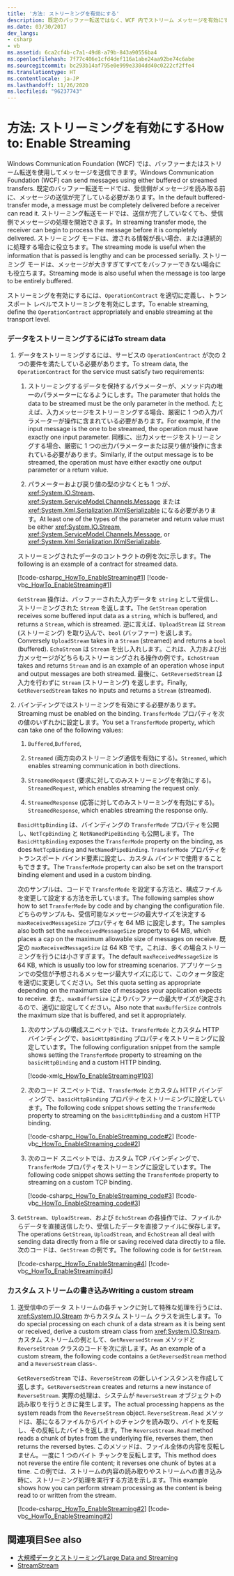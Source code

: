 ```yaml
---
title: '方法: ストリーミングを有効にする'
description: 既定のバッファー転送ではなく、WCF 内でストリーム メッセージを有効にする方法について説明します。これは、処理前に完全に受信する必要があります。
ms.date: 03/30/2017
dev_langs:
- csharp
- vb
ms.assetid: 6ca2cf4b-c7a1-49d8-a79b-843a90556ba4
ms.openlocfilehash: 7f77c406e1cfd4def116a1abe24aa92be74c6abe
ms.sourcegitcommit: bc293b14af795e0e999e3304dd40c0222cf2ffe4
ms.translationtype: HT
ms.contentlocale: ja-JP
ms.lasthandoff: 11/26/2020
ms.locfileid: "96237743"
---
```

# <a name="how-to-enable-streaming"></a><span data-ttu-id="90b93-103">方法: ストリーミングを有効にする</span><span class="sxs-lookup"><span data-stu-id="90b93-103">How to: Enable Streaming</span></span>

<span data-ttu-id="90b93-104">Windows Communication Foundation (WCF) では、バッファーまたはストリーム転送を使用してメッセージを送信できます。</span><span class="sxs-lookup"><span data-stu-id="90b93-104">Windows Communication Foundation (WCF) can send messages using either buffered or streamed transfers.</span></span> <span data-ttu-id="90b93-105">既定のバッファー転送モードでは、受信側がメッセージを読み取る前に、メッセージの送信が完了している必要があります。</span><span class="sxs-lookup"><span data-stu-id="90b93-105">In the default buffered-transfer mode, a message must be completely delivered before a receiver can read it.</span></span> <span data-ttu-id="90b93-106">ストリーミング転送モードでは、送信が完了していなくても、受信側でメッセージの処理を開始できます。</span><span class="sxs-lookup"><span data-stu-id="90b93-106">In streaming transfer mode, the receiver can begin to process the message before it is completely delivered.</span></span> <span data-ttu-id="90b93-107">ストリーミング モードは、渡される情報が長い場合、または連続的に処理する場合に役立ちます。</span><span class="sxs-lookup"><span data-stu-id="90b93-107">The streaming mode is useful when the information that is passed is lengthy and can be processed serially.</span></span> <span data-ttu-id="90b93-108">ストリーミング モードは、メッセージが大きすぎてすべてをバッファーできない場合にも役立ちます。</span><span class="sxs-lookup"><span data-stu-id="90b93-108">Streaming mode is also useful when the message is too large to be entirely buffered.</span></span>  
  
 <span data-ttu-id="90b93-109">ストリーミングを有効にするには、`OperationContract` を適切に定義し、トランスポート レベルでストリーミングを有効にします。</span><span class="sxs-lookup"><span data-stu-id="90b93-109">To enable streaming, define the `OperationContract` appropriately and enable streaming at the transport level.</span></span>  
  
### <a name="to-stream-data"></a><span data-ttu-id="90b93-110">データをストリーミングするには</span><span class="sxs-lookup"><span data-stu-id="90b93-110">To stream data</span></span>  
  
1. <span data-ttu-id="90b93-111">データをストリーミングするには、サービスの `OperationContract` が次の 2 つの要件を満たしている必要があります。</span><span class="sxs-lookup"><span data-stu-id="90b93-111">To stream data, the `OperationContract` for the service must satisfy two requirements:</span></span>  
  
    1. <span data-ttu-id="90b93-112">ストリーミングするデータを保持するパラメーターが、メソッド内の唯一のパラメーターになるようにします。</span><span class="sxs-lookup"><span data-stu-id="90b93-112">The parameter that holds the data to be streamed must be the only parameter in the method.</span></span> <span data-ttu-id="90b93-113">たとえば、入力メッセージをストリーミングする場合、厳密に 1 つの入力パラメーターが操作に含まれている必要があります。</span><span class="sxs-lookup"><span data-stu-id="90b93-113">For example, if the input message is the one to be streamed, the operation must have exactly one input parameter.</span></span> <span data-ttu-id="90b93-114">同様に、出力メッセージをストリーミングする場合、厳密に 1 つの出力パラメーターまたは戻り値が操作に含まれている必要があります。</span><span class="sxs-lookup"><span data-stu-id="90b93-114">Similarly, if the output message is to be streamed, the operation must have either exactly one output parameter or a return value.</span></span>  
  
    2. <span data-ttu-id="90b93-115">パラメーターおよび戻り値の型の少なくとも 1 つが、<xref:System.IO.Stream>、<xref:System.ServiceModel.Channels.Message> または <xref:System.Xml.Serialization.IXmlSerializable> になる必要があります。</span><span class="sxs-lookup"><span data-stu-id="90b93-115">At least one of the types of the parameter and return value must be either <xref:System.IO.Stream>, <xref:System.ServiceModel.Channels.Message>, or <xref:System.Xml.Serialization.IXmlSerializable>.</span></span>  
  
     <span data-ttu-id="90b93-116">ストリーミングされたデータのコントラクトの例を次に示します。</span><span class="sxs-lookup"><span data-stu-id="90b93-116">The following is an example of a contract for streamed data.</span></span>  
  
     [!code-csharp[c_HowTo_EnableStreaming#1](../../../../samples/snippets/csharp/VS_Snippets_CFX/c_howto_enablestreaming/cs/service.cs#1)]
     [!code-vb[c_HowTo_EnableStreaming#1](../../../../samples/snippets/visualbasic/VS_Snippets_CFX/c_howto_enablestreaming/vb/service.vb#1)]  
  
     <span data-ttu-id="90b93-117">`GetStream` 操作は、バッファーされた入力データを `string` として受信し、ストリーミングされた `Stream` を返します。</span><span class="sxs-lookup"><span data-stu-id="90b93-117">The `GetStream` operation receives some buffered input data as a `string`, which is buffered, and returns a `Stream`, which is streamed.</span></span> <span data-ttu-id="90b93-118">逆に言えば、`UploadStream` は `Stream` (ストリーミング) を取り込んで、`bool` (バッファー) を返します。</span><span class="sxs-lookup"><span data-stu-id="90b93-118">Conversely `UploadStream` takes in a `Stream` (streamed) and returns a `bool` (buffered).</span></span> <span data-ttu-id="90b93-119">`EchoStream` は `Stream` を出し入れします。これは、入力および出力メッセージがどちらもストリーミングされる操作の例です。</span><span class="sxs-lookup"><span data-stu-id="90b93-119">`EchoStream` takes and returns `Stream` and is an example of an operation whose input and output messages are both streamed.</span></span> <span data-ttu-id="90b93-120">最後に、`GetReversedStream` は入力を行わずに `Stream` (ストリーミング) を返します。</span><span class="sxs-lookup"><span data-stu-id="90b93-120">Finally, `GetReversedStream` takes no inputs and returns a `Stream` (streamed).</span></span>  
  
2. <span data-ttu-id="90b93-121">バインディングではストリーミングを有効にする必要があります。</span><span class="sxs-lookup"><span data-stu-id="90b93-121">Streaming must be enabled on the binding.</span></span> <span data-ttu-id="90b93-122">`TransferMode` プロパティを次の値のいずれかに設定します。</span><span class="sxs-lookup"><span data-stu-id="90b93-122">You set a `TransferMode` property, which can take one of the following values:</span></span>  
  
    1. <span data-ttu-id="90b93-123">`Buffered`,</span><span class="sxs-lookup"><span data-stu-id="90b93-123">`Buffered`,</span></span>  
  
    2. <span data-ttu-id="90b93-124">`Streamed` (両方向のストリーミング通信を有効にする)。</span><span class="sxs-lookup"><span data-stu-id="90b93-124">`Streamed`, which enables streaming communication in both directions.</span></span>  
  
    3. <span data-ttu-id="90b93-125">`StreamedRequest` (要求に対してのみストリーミングを有効にする)。</span><span class="sxs-lookup"><span data-stu-id="90b93-125">`StreamedRequest`, which enables streaming the request only.</span></span>  
  
    4. <span data-ttu-id="90b93-126">`StreamedResponse` (応答に対してのみストリーミングを有効にする)。</span><span class="sxs-lookup"><span data-stu-id="90b93-126">`StreamedResponse`, which enables streaming the response only.</span></span>  
  
     <span data-ttu-id="90b93-127">`BasicHttpBinding` は、バインディングの `TransferMode` プロパティを公開し、`NetTcpBinding` と `NetNamedPipeBinding` も公開します。</span><span class="sxs-lookup"><span data-stu-id="90b93-127">The `BasicHttpBinding` exposes the `TransferMode` property on the binding, as does `NetTcpBinding` and `NetNamedPipeBinding`.</span></span> <span data-ttu-id="90b93-128">`TransferMode` プロパティをトランスポート バインド要素に設定し、カスタム バインドで使用することもできます。</span><span class="sxs-lookup"><span data-stu-id="90b93-128">The `TransferMode` property can also be set on the transport binding element and used in a custom binding.</span></span>  
  
     <span data-ttu-id="90b93-129">次のサンプルは、コードで `TransferMode` を設定する方法と、構成ファイルを変更して設定する方法を示しています。</span><span class="sxs-lookup"><span data-stu-id="90b93-129">The following samples show how to set `TransferMode` by code and by changing the configuration file.</span></span> <span data-ttu-id="90b93-130">どちらのサンプルも、受信可能なメッセージの最大サイズを決定する `maxReceivedMessageSize` プロパティを 64 MB に設定します。</span><span class="sxs-lookup"><span data-stu-id="90b93-130">The samples also both set the `maxReceivedMessageSize` property to 64 MB, which places a cap on the maximum allowable size of messages on receive.</span></span> <span data-ttu-id="90b93-131">既定の `maxReceivedMessageSize` は 64 KB です。これは、多くの場合ストリーミングを行うには小さすぎます。</span><span class="sxs-lookup"><span data-stu-id="90b93-131">The default `maxReceivedMessageSize` is 64 KB, which is usually too low for streaming scenarios.</span></span> <span data-ttu-id="90b93-132">アプリケーションでの受信が予想されるメッセージ最大サイズに応じて、このクォータ設定を適切に変更してください。</span><span class="sxs-lookup"><span data-stu-id="90b93-132">Set this quota setting as appropriate depending on the maximum size of messages your application expects to receive.</span></span> <span data-ttu-id="90b93-133">また、`maxBufferSize` によりバッファーの最大サイズが決定されるので、適切に設定してください。</span><span class="sxs-lookup"><span data-stu-id="90b93-133">Also note that `maxBufferSize` controls the maximum size that is buffered, and set it appropriately.</span></span>  
  
    1. <span data-ttu-id="90b93-134">次のサンプルの構成スニペットでは、`TransferMode` とカスタム HTTP バインディングで、`basicHttpBinding` プロパティをストリーミングに設定しています。</span><span class="sxs-lookup"><span data-stu-id="90b93-134">The following configuration snippet from the sample shows setting the `TransferMode` property to streaming on the `basicHttpBinding` and a custom HTTP binding.</span></span>  
  
         [!code-xml[c_HowTo_EnableStreaming#103](../../../../samples/snippets/csharp/VS_Snippets_CFX/c_howto_enablestreaming/common/app.config#103)]
  
    2. <span data-ttu-id="90b93-135">次のコード スニペットでは、`TransferMode` とカスタム HTTP バインディングで、`basicHttpBinding` プロパティをストリーミングに設定しています。</span><span class="sxs-lookup"><span data-stu-id="90b93-135">The following code snippet shows setting the `TransferMode` property to streaming on the `basicHttpBinding` and a custom HTTP binding.</span></span>  
  
         [!code-csharp[c_HowTo_EnableStreaming_code#2](../../../../samples/snippets/csharp/VS_Snippets_CFX/c_howto_enablestreaming_code/cs/c_howto_enablestreaming_code.cs#2)]
         [!code-vb[c_HowTo_EnableStreaming_code#2](../../../../samples/snippets/visualbasic/VS_Snippets_CFX/c_howto_enablestreaming_code/vb/c_howto_enablestreaming_code.vb#2)]  
  
    3. <span data-ttu-id="90b93-136">次のコード スニペットでは、カスタム TCP バインディングで、`TransferMode` プロパティをストリーミングに設定しています。</span><span class="sxs-lookup"><span data-stu-id="90b93-136">The following code snippet shows setting the `TransferMode` property to streaming on a custom TCP binding.</span></span>  
  
         [!code-csharp[c_HowTo_EnableStreaming_code#3](../../../../samples/snippets/csharp/VS_Snippets_CFX/c_howto_enablestreaming_code/cs/c_howto_enablestreaming_code.cs#3)]
         [!code-vb[c_HowTo_EnableStreaming_code#3](../../../../samples/snippets/visualbasic/VS_Snippets_CFX/c_howto_enablestreaming_code/vb/c_howto_enablestreaming_code.vb#3)]  
  
3. <span data-ttu-id="90b93-137">`GetStream`、`UploadStream`、および `EchoStream` の各操作では、ファイルからデータを直接送信したり、受信したデータを直接ファイルに保存します。</span><span class="sxs-lookup"><span data-stu-id="90b93-137">The operations `GetStream`, `UploadStream`, and `EchoStream` all deal with sending data directly from a file or saving received data directly to a file.</span></span> <span data-ttu-id="90b93-138">次のコードは、`GetStream` の例です。</span><span class="sxs-lookup"><span data-stu-id="90b93-138">The following code is for `GetStream`.</span></span>  
  
     [!code-csharp[c_HowTo_EnableStreaming#4](../../../../samples/snippets/csharp/VS_Snippets_CFX/c_howto_enablestreaming/cs/service.cs#4)]
     [!code-vb[c_HowTo_EnableStreaming#4](../../../../samples/snippets/visualbasic/VS_Snippets_CFX/c_howto_enablestreaming/vb/service.vb#4)]  
  
### <a name="writing-a-custom-stream"></a><span data-ttu-id="90b93-139">カスタム ストリームの書き込み</span><span class="sxs-lookup"><span data-stu-id="90b93-139">Writing a custom stream</span></span>  
  
1. <span data-ttu-id="90b93-140">送受信中のデータ ストリームの各チャンクに対して特殊な処理を行うには、<xref:System.IO.Stream> からカスタム ストリーム クラスを派生します。</span><span class="sxs-lookup"><span data-stu-id="90b93-140">To do special processing on each chunk of a data stream as it is being sent or received, derive a custom stream class from <xref:System.IO.Stream>.</span></span> <span data-ttu-id="90b93-141">カスタム ストリームの例として、`GetReversedStream` メソッドと `ReverseStream` クラスのコードを次に示します。</span><span class="sxs-lookup"><span data-stu-id="90b93-141">As an example of a custom stream, the following code contains a `GetReversedStream` method and a `ReverseStream` class-.</span></span>  
  
     <span data-ttu-id="90b93-142">`GetReversedStream` では、`ReverseStream` の新しいインスタンスを作成して返します。</span><span class="sxs-lookup"><span data-stu-id="90b93-142">`GetReversedStream` creates and returns a new instance of `ReverseStream`.</span></span> <span data-ttu-id="90b93-143">実際の処理は、システムが `ReverseStream` オブジェクトの読み取りを行うときに発生します。</span><span class="sxs-lookup"><span data-stu-id="90b93-143">The actual processing happens as the system reads from the `ReverseStream` object.</span></span> <span data-ttu-id="90b93-144">`ReverseStream.Read` メソッドは、基になるファイルからバイトのチャンクを読み取り、バイトを反転し、その反転したバイトを返します。</span><span class="sxs-lookup"><span data-stu-id="90b93-144">The `ReverseStream.Read` method reads a chunk of bytes from the underlying file, reverses them, then returns the reversed bytes.</span></span> <span data-ttu-id="90b93-145">このメソッドは、ファイル全体の内容を反転しません。一度に 1 つのバイト チャンクを反転します。</span><span class="sxs-lookup"><span data-stu-id="90b93-145">This method does not reverse the entire file content; it reverses one chunk of bytes at a time.</span></span> <span data-ttu-id="90b93-146">この例では、ストリームの内容の読み取りやストリームへの書き込み時に、ストリーミング処理を実行する方法を示します。</span><span class="sxs-lookup"><span data-stu-id="90b93-146">This example shows how you can perform stream processing as the content is being read to or written from the stream.</span></span>  
  
     [!code-csharp[c_HowTo_EnableStreaming#2](../../../../samples/snippets/csharp/VS_Snippets_CFX/c_howto_enablestreaming/cs/service.cs#2)]
     [!code-vb[c_HowTo_EnableStreaming#2](../../../../samples/snippets/visualbasic/VS_Snippets_CFX/c_howto_enablestreaming/vb/service.vb#2)]  
  
## <a name="see-also"></a><span data-ttu-id="90b93-147">関連項目</span><span class="sxs-lookup"><span data-stu-id="90b93-147">See also</span></span>

- [<span data-ttu-id="90b93-148">大規模データとストリーミング</span><span class="sxs-lookup"><span data-stu-id="90b93-148">Large Data and Streaming</span></span>](large-data-and-streaming.md)
- [<span data-ttu-id="90b93-149">Stream</span><span class="sxs-lookup"><span data-stu-id="90b93-149">Stream</span></span>](../samples/stream.md)
